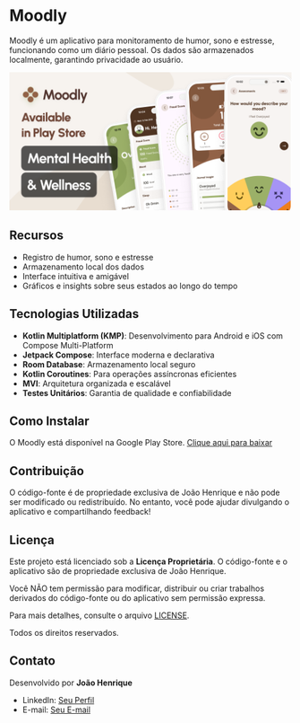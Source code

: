 # Moodly

Moodly é um aplicativo para monitoramento de humor, sono e estresse, funcionando como um diário
pessoal. Os dados são armazenados localmente, garantindo privacidade ao usuário.

![Tela inicial do Moodly](assets/principal.png)

## Recursos

- Registro de humor, sono e estresse
- Armazenamento local dos dados
- Interface intuitiva e amigável
- Gráficos e insights sobre seus estados ao longo do tempo

## Tecnologias Utilizadas

- **Kotlin Multiplatform (KMP)**: Desenvolvimento para Android e iOS com Compose Multi-Platform
- **Jetpack Compose**: Interface moderna e declarativa
- **Room Database**: Armazenamento local seguro
- **Kotlin Coroutines**: Para operações assíncronas eficientes
- **MVI**: Arquitetura organizada e escalável
- **Testes Unitários**: Garantia de qualidade e confiabilidade

## Como Instalar

O Moodly está disponível na Google Play
Store. [Clique aqui para baixar](https://play.google.com/store/apps/details?id=com.joohnq.moodapp)

## Contribuição

O código-fonte é de propriedade exclusiva de João Henrique e não pode ser modificado ou
redistribuído.
No entanto, você pode ajudar divulgando o aplicativo e compartilhando feedback!

## Licença

Este projeto está licenciado sob a **Licença Proprietária**. O código-fonte e o aplicativo são de
propriedade exclusiva de João Henrique.

Você NÃO tem permissão para modificar, distribuir ou criar trabalhos derivados do código-fonte ou do
aplicativo sem permissão expressa.

Para mais detalhes, consulte o arquivo [LICENSE](./LICENSE).

Todos os direitos reservados.

## Contato

Desenvolvido por **João Henrique**

- LinkedIn: [Seu Perfil](https://www.linkedin.com/in/joohnq/)
- E-mail: [Seu E-mail](mailto:joaohenriquess3287@gmail.com)